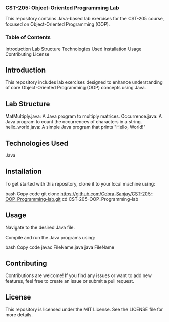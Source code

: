### CST-205: Object-Oriented Programming Lab

This repository contains Java-based lab exercises for the CST-205 course, focused on Object-Oriented Programming (OOP).

### Table of Contents
Introduction
Lab Structure
Technologies Used
Installation
Usage
Contributing
License

## Introduction
This repository includes lab exercises designed to enhance understanding of core Object-Oriented Programming (OOP) concepts using Java.

## Lab Structure
MatMultiply.java: A Java program to multiply matrices.
Occurrence.java: A Java program to count the occurrences of characters in a string.
hello_world.java: A simple Java program that prints "Hello, World!"

## Technologies Used
Java

## Installation
To get started with this repository, clone it to your local machine using:

bash
Copy code
git clone https://github.com/Cobra-Sanjay/CST-205-OOP_Programming-lab.git
cd CST-205-OOP_Programming-lab

## Usage
Navigate to the desired Java file.

Compile and run the Java programs using:

bash
Copy code
javac FileName.java
java FileName

## Contributing
Contributions are welcome! If you find any issues or want to add new features, feel free to create an issue or submit a pull request.

## License
This repository is licensed under the MIT License. See the LICENSE file for more details.
